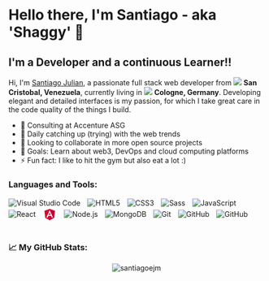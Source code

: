 # Hello there, I'm Santiago - aka 'Shaggy' 👋

## I'm a Developer and a continuous Learner!!

Hi, I'm [Santiago Julian](https://www.linkedin.com/in/santiago-julian-monsalve-4615a220b/), a passionate full stack web developer from <img src="https://toppng.com//public/uploads/preview/venezuela-flag-venezuela-flag-icon-11553459529kgqrltqmsj.png" width="13"/> <b> San Cristobal, Venezuela</b>, currently living in <img src="https://www.citypng.com/public/uploads/preview/round-german-flag-icon-free-png-11648758182o7cshs77hs.png" width="13"/> <b> Cologne, Germany</b>. Developing elegant and detailed interfaces is my passion, for which I take great care in the code quality of the things I build.

- 🔭 Consulting at Accenture ASG
- 🌱 Daily catching up (trying) with the web trends
- 👯 Looking to collaborate in more open source projects
- 🥅 Goals: Learn about web3, DevOps and cloud computing platforms
- ⚡ Fun fact: I like to hit the gym but also eat a lot :)

### Languages and Tools:

<img align="center" alt="Visual Studio Code" width="26px" src="https://cdn.jsdelivr.net/gh/devicons/devicon/icons/vscode/vscode-original.svg" style="padding-right:10px;" />
<img align="center" alt="HTML5" width="28px" src="https://cdn.jsdelivr.net/gh/devicons/devicon/icons/html5/html5-original.svg" style="padding-right:10px;" />
<img align="center" alt="CSS3" width="28px" src="https://cdn.jsdelivr.net/gh/devicons/devicon/icons/css3/css3-original.svg" style="padding-right:10px;" />
<img align="center" alt="Sass" width="28px" src="https://cdn.jsdelivr.net/gh/devicons/devicon/icons/sass/sass-original.svg" style="padding-right:10px;" />
<img align="center" alt="JavaScript" width="28px" src="https://cdn.jsdelivr.net/gh/devicons/devicon/icons/javascript/javascript-original.svg" style="padding-right:10px;" />
<img align="center" alt="React" width="28px" src="https://cdn.jsdelivr.net/gh/devicons/devicon/icons/react/react-original.svg" style="padding-right:10px;" />
<img align="center" alt="Angular" width="28px" src="https://raw.githubusercontent.com/github/explore/80688e429a7d4ef2fca1e82350fe8e3517d3494d/topics/angular/angular.png" style="padding-right:10px;" />
<img align="center" alt="Node.js" width="28px" src="https://cdn.jsdelivr.net/gh/devicons/devicon/icons/nodejs/nodejs-original.svg" style="padding-right:10px;" />
<img align="center" alt="MongoDB" width="28px" src="https://cdn.jsdelivr.net/gh/devicons/devicon/icons/mongodb/mongodb-original.svg" style="padding-right:10px;" />
<img align="center" alt="Git" width="28px" src="https://cdn.jsdelivr.net/gh/devicons/devicon/icons/git/git-original.svg" style="padding-right:10px;" />
<img align="center" alt="GitHub" width="28px" src="https://user-images.githubusercontent.com/3369400/139447912-e0f43f33-6d9f-45f8-be46-2df5bbc91289.png" style="padding-right:10px;" />
<img align="center" alt="GitHub" width="28px" src="https://user-images.githubusercontent.com/3369400/139448065-39a229ba-4b06-434b-bc67-616e2ed80c8f.png" style="padding-right:10px;" />

<br/>
<br/>

### 📈 My GitHub Stats:

<p align="center"> <img src="https://github-readme-stats.vercel.app/api?username=santiagoejm&show_icons=true&theme=gotham" alt="santiagoejm" />
